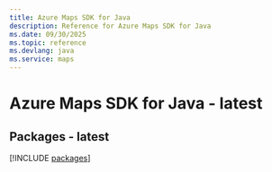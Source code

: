 ```yaml
---
title: Azure Maps SDK for Java
description: Reference for Azure Maps SDK for Java
ms.date: 09/30/2025
ms.topic: reference
ms.devlang: java
ms.service: maps
---
```

# Azure Maps SDK for Java - latest
## Packages - latest
[!INCLUDE [packages](maps-index.md)]